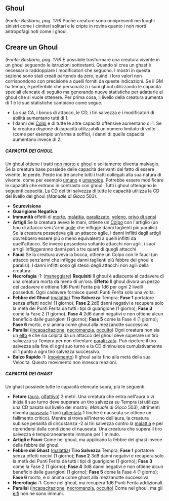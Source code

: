 ## **Ghoul**

_(Fonte: Bestiario, pag. 179)_ Poche creature sono onnipresenti nei luoghi
sinistri come i cimiteri solitari e le cripte in rovina quanto i non morti
antropofagi noti come i ghoul.

## **Creare un Ghoul**

_(Fonte: Bestiario, pag. 179)_ È possibile trasformare una creatura vivente in
un ghoul seguendo le istruzioni sottostanti. Quando si crea un ghast è
necessario raddoppiare i modificatori che seguono. I mostri in questa sezione
sono stati creati partendo da zero, quindi i loro valori non corrispondono con
precisione a quelli forniti da queste indicazioni. Se il GM ha tempo, è
preferibile che personalizzi i suoi ghoul utilizzando le capacità speciali
elencate di seguito ma generando nuove statistiche per adattarle al ghoul che si
vuole ottenere. Per prima cosa, il livello della creatura aumenta di 1 e le sue
statistiche cambiano come segue.

- La sua CA, i bonus di attacco, le CD, i tiri salvezza e i modificatori di
  abilità aumentano tutti di 1.
- I danni dei [Colpi](/azioni/colpire) e di tutte le altre capacità offensive
  aumentano di 1. Se la creatura dispone di capacità utilizzabili un numero
  limitato di volte (come per esempio un'arma a soffio), i danni di quelle
  capacità aumentano invece di 2.

##### CAPACITÀ DEI GHOUL

Un ghoul ottiene i tratti [non morto](/tratti/non-morto) e
[ghoul](/tratti/ghoul) e solitamente diventa malvagio. Se la creatura base
possiede delle capacità derivanti dal fatto di essere vivente, le perde. Perde
inoltre anche tutti i tratti collegati alla sua natura di vivente, come per
esempio [umano](/tratti/umano) e [umanoide](/tratti/umanoide). Potrebbe essere
modificare le capacità che entrano in contrasto con ghoul. Tutti i ghoul
ottengono le seguenti capacità. La CD dei tiri salvezza di tutte le capacità
utilizza la CD del livello del ghoul (_Manuale di Gioco_ 503).

- **Scurovisione**
- **Guarigione Negativa**
- **Immunità** effetti di [morte](/tratti/morte), [malattia](/tratti/malattia),
  [paralizzato](/condizioni/paralizzato), [veleno](/tratti/veleno),
  [privo di sensi](/condizioni/privo-di-sensi)
- **Artigli** Se la creatura aveva le mani, ottiene un [Colpo](/azioni/colpire)
  con l'artiglio (un tipo di attacco senz'armi [agile](/tratti/agile) che
  infligge danni taglienti più paralisi). Se la creatura possedeva già un
  attacco agile, i danni inflitti dagli artigli dovrebbero essere più o meno
  equivalenti a quelli inflitti da quell'attacco. Se invece possedeva soltanto
  attacchi non agili, i suoi artigli infliggeranno danni pari a tre quarti di
  quegli attacchi
- **Fauci** Se la creatura aveva la bocca, ottiene un Colpo con le fauci (un
  attacco senz'armi che infligge danni taglienti più febbre del ghoul e
  paralisi). I danni inflitti sono gli stessi degli attacchi non agili della
  creatura.
- **Necrofagia** :1: ([maneggiare](/tratti/maneggiare)) **Requisiti** Il ghoul è
  adiacente al cadavere di una creatura morta da meno di un'ora. **Effetto** Il
  ghoul divora un pezzo del cadavere e ottiene 1d6 Punti Ferita più 1d6 per ogni
  2 livelli posseduti. Ogni cadavere fornisce questi Punti Ferita solo una
  volta.
- **Febbre del Ghoul** ([malattia](/tratti/malattia)) **Tiro Salvezza** Tempra;
  **Fase 1** portatore senza effetti nocivi (1 giorno); **Fase 2** 2d6 danni
  negativi e recupera solo la metà dei Punti Ferita da tutti i tipi di
  guarigione (1 giorno); **Fase 3** come la Fase 2 (1 giorno); **Fase 4** 2d6
  danni negativi e non ottiene alcun beneficio dalle guarigioni (1 giorno);
  **Fase 5** come la Fase 4 (1 giorno); **Fase 6** morto, e si anima come ghoul
  alla mezzanotte successiva.
- **Paralisi** ([incapacitazione](/tratti/incapacitazione),
  [necromanzia](/tratti/necromanzia), [occulto](/tratti/occulto)) Ogni creatura
  non sia un [elfo](/tratti/elfo) e che sia colpita da un attacco del ghoul deve
  superare un tiro salvezza su Tempra per non diventare
  [paralizzata](/condizioni/paralizzato). Può ripetere il tiro salvezza alla
  fine di ogni suo turno e la CD diminuisce cumulativamente di 1 punto a ogni
  tiro salvezza successivo.
- **Balzo Rapido** :1: ([movimento](/tratti/movimento)) Il ghoul salta fino alla
  metà della sua Velocità. Questo movimento non innesca reazioni.

##### CAPACITÀ DEI GHAST

Un ghast possiede tutte le capacità elencate sopra, più le seguenti.

- **Fetore** ([aura](/tratti/aura), [olfattivo](/tratti/olfattivo)) 3 metri. Una
  creatura che entra nell'aura o vi inizia il suo turno deve superare un tiro
  salvezza su Tempra (si utilizza una CD basata sul livello del mostro; _Manuale
  di Gioco_ 503), altrimenti diventa [nauseata](/condizioni/nauseato) 1 (più
  [rallentata](/condizioni/rallentato) 1 finché è nauseata se ottiene un
  fallimento critico). Mentre si trova all'interno dell'aura, la creatura
  subisce penalità di circostanza -2 ai tiri salvezza contro la
  [malattia](/tratti/malattia) e per riprendersi dalla condizione di nauseata.
  Una creatura che supera il tiro salvezza è temporaneamente immune per 1
  minuto.
- **Artigli e Fauci** Come nel ghoul, ma applicano la febbre del ghast invece
  della febbre del ghoul.
- **Febbre del Ghast** ([malattia](/tratti/malattia)) **Tiro Salvezza** Tempra;
  **Fase 1** portatore senza effetti nocivi (1 giorno); **Fase 2** 3d8 danni
  negativi e recupera solo la metà dei Punti Ferita da tutti i tipi di
  guarigione (1 giorno); **Fase 3** come la Fase 2 (1 giorno); **Fase 4** 3d8
  danni negativi e non ottiene alcun beneficio dalle guarigioni (1 giorno);
  **Fase 5** come la Fase 4 (1 giorno); **Fase 6** morto, e si anima come ghast
  alla mezzanotte successiva.
- **Necrofagia** :1: Come nel ghoul, ma recupera 1d6 Punti Ferita addizionali.
- **Paralisi** ([incapacitazione](/tratti/incapacitazione),
  [necromanzia](/tratti/necromanzia), [occulto](/tratti/occulto)) Come nel
  ghoul, ma gli [elfi](/tratti/elfo) non ne sono immuni.
